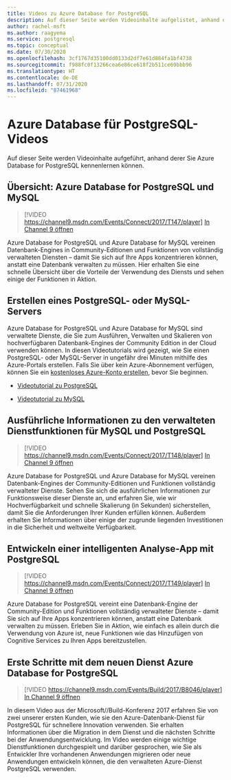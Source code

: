 ```yaml
---
title: Videos zu Azure Database for PostgreSQL
description: Auf dieser Seite werden Videoinhalte aufgelistet, anhand derer Sie Azure-Datenbank für PostgreSQL kennenlernen können.
author: rachel-msft
ms.author: raagyema
ms.service: postgresql
ms.topic: conceptual
ms.date: 07/30/2020
ms.openlocfilehash: 3cf1767d35100dd0133d2df7e61d884fa1bf4738
ms.sourcegitcommit: f988fc0f13266cea6e86ce618f2b511ce69bbb96
ms.translationtype: HT
ms.contentlocale: de-DE
ms.lasthandoff: 07/31/2020
ms.locfileid: "87461968"
---
```

# <a name="azure-database-for-postgresql-videos"></a>Azure Database für PostgreSQL-Videos

Auf dieser Seite werden Videoinhalte aufgeführt, anhand derer Sie Azure Database for PostgreSQL kennenlernen können.

## <a name="overview-azure-database-for-postgresql-and-mysql"></a>Übersicht: Azure Database for PostgreSQL und MySQL

>[!VIDEO https://channel9.msdn.com/Events/Connect/2017/T147/player] 
[In Channel 9 öffnen](https://channel9.msdn.com/Events/Connect/2017/T147)

Azure Database for PostgreSQL und Azure Database for MySQL vereinen Datenbank-Engines in Community-Editionen und Funktionen von vollständig verwalteten Diensten – damit Sie sich auf Ihre Apps konzentrieren können, anstatt eine Datenbank verwalten zu müssen. Hier erhalten Sie eine schnelle Übersicht über die Vorteile der Verwendung des Diensts und sehen einige der Funktionen in Aktion.

## <a name="create-a-postgresql-or-mysql-server"></a>Erstellen eines PostgreSQL- oder MySQL-Servers
Azure Database for PostgreSQL und Azure Database for MySQL sind verwaltete Dienste, die Sie zum Ausführen, Verwalten und Skalieren von hochverfügbaren Datenbank-Engines der Community Edition in der Cloud verwenden können. In diesen Videotutorials wird gezeigt, wie Sie einen PostgreSQL- oder MySQL-Server in ungefähr drei Minuten mithilfe des Azure-Portals erstellen. Falls Sie über kein Azure-Abonnement verfügen, können Sie ein [kostenloses Azure-Konto erstellen](https://azure.microsoft.com/free/), bevor Sie beginnen.

* [Videotutorial zu PostgreSQL](https://azure.microsoft.com/resources/videos/create-an-azure-database-for-postgresql-server-in-the-azure-portal)

* [Videotutorial zu MySQL](https://azure.microsoft.com/resources/videos/create-an-azure-database-for-mysql-server-by-using-the-azure-portal)

## <a name="deep-dive-on-managed-service-capabilities-for-mysql-and-postgresql"></a>Ausführliche Informationen zu den verwalteten Dienstfunktionen für MySQL und PostgreSQL

>[!VIDEO https://channel9.msdn.com/Events/Connect/2017/T148/player]
[In Channel 9 öffnen](https://channel9.msdn.com/Events/Connect/2017/T148)

Azure Database for PostgreSQL und Azure Database for MySQL vereinen Datenbank-Engines der Community-Editionen und Funktionen vollständig verwalteter Dienste. Sehen Sie sich die ausführlichen Informationen zur Funktionsweise dieser Dienste an, und erfahren Sie, wie wir Hochverfügbarkeit und schnelle Skalierung (in Sekunden) sicherstellen, damit Sie die Anforderungen Ihrer Kunden erfüllen können. Außerdem erhalten Sie Informationen über einige der zugrunde liegenden Investitionen in die Sicherheit und weltweite Verfügbarkeit.

## <a name="develop-an-intelligent-analytics-app-with-postgresql"></a>Entwickeln einer intelligenten Analyse-App mit PostgreSQL

>[!VIDEO https://channel9.msdn.com/Events/Connect/2017/T149/player]
[In Channel 9 öffnen](https://channel9.msdn.com/Events/Connect/2017/T149)

Azure Database for PostgreSQL vereint eine Datenbank-Engine der Community-Edition und Funktionen vollständig verwalteter Dienste – damit Sie sich auf Ihre Apps konzentrieren können, anstatt eine Datenbank verwalten zu müssen. Erleben Sie in Aktion, wie einfach es allein durch die Verwendung von Azure ist, neue Funktionen wie das Hinzufügen von Cognitive Services zu Ihren Apps bereitzustellen.

## <a name="how-to-get-started-with-the-new-azure-database-for-postgresql-service"></a>Erste Schritte mit dem neuen Dienst Azure Database for PostgreSQL

>[!VIDEO https://channel9.msdn.com/Events/Build/2017/B8046/player]
[In Channel 9 öffnen](https://channel9.msdn.com/events/Build/2017/B8046)

In diesem Video aus der Microsoft//Build-Konferenz 2017 erfahren Sie von zwei unserer ersten Kunden, wie sie den Azure-Datenbank-Dienst für PostgreSQL für schnellere Innovation verwenden. Sie erhalten Informationen über die Migration in dem Dienst und die nächsten Schritte bei der Anwendungsentwicklung. Im Video werden einige wichtige Dienstfunktionen durchgespielt und darüber gesprochen, wie Sie als Entwickler Ihre vorhandenen Anwendungen migrieren oder neue Anwendungen entwickeln können, die den verwalteten Azure-Dienst PostgreSQL verwenden.
